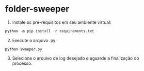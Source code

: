 # folder-sweeper

1. Instale os pré-requisitos em seu ambiente virtual:
```python
python -m pip install -r requirements.txt
```
2. Execute o arquivo .py
```
python sweeper.py
```

3. Selecione o arquivo de log desejado e aguarde a finalização do processo.
